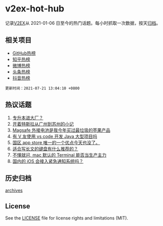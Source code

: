 # v2ex-hot-hub

 记录[V2EX](https://www.v2ex.com/)从 2021-01-06 日至今的热门话题。每小时抓取一次数据，按天[归档](archives)。
 
 ## 相关项目

- [GitHub热榜](https://github.com/lonnyzhang423/github-hot-hub)
- [知乎热榜](https://github.com/lonnyzhang423/zhihu-hot-hub)
- [微博热榜](https://github.com/lonnyzhang423/weibo-hot-hub)
- [头条热榜](https://github.com/lonnyzhang423/toutiao-hot-hub)
- [抖音热榜](https://github.com/lonnyzhang423/douyin-hot-hub)


 `更新时间：2021-07-21 13:04:10 +0800`

## 热议话题

1. [专升本进大厂？](https://www.v2ex.com/t/790613)
1. [开着特斯拉从广州到苏州的小记](https://www.v2ex.com/t/790678)
1. [Magsafe 外接电池是我今年买过最垃圾的苹果产品](https://www.v2ex.com/t/790635)
1. [有 V 友使用 vs code 开发 Java 大型项目吗](https://www.v2ex.com/t/790624)
1. [国区 app store 唯一的一个优点今天也没了。](https://www.v2ex.com/t/790738)
1. [适合写长文的键盘有什么推荐的？](https://www.v2ex.com/t/790741)
1. [不懂就问, mac 默认的 Terminal 能否当生产主力](https://www.v2ex.com/t/790612)
1. [国内的 iOS 会接入紧急通知系统吗？](https://www.v2ex.com/t/790747)

## 历史归档

[archives](archives)

## License

See the [LICENSE](LICENSE) file for license rights and limitations (MIT).
